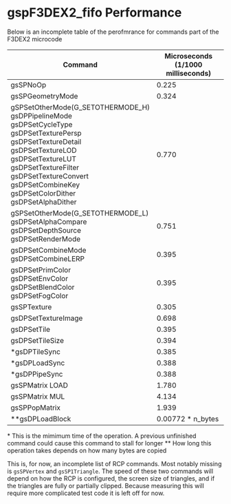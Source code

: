 # gspF3DEX2_fifo Performance

Below is an incomplete table of the perofmrance for commands part of the F3DEX2 microcode

| Command | Microseconds (1/1000 milliseconds) |
|---------|---------------------|
| gsSPNoOp | 0.225 |
| gsSPGeometryMode | 0.324 |
| gSPSetOtherMode(G_SETOTHERMODE_H) <br> gsDPPipelineMode <br> gsDPSetCycleType <br> gsDPSetTexturePersp <br> gsDPSetTextureDetail <br> gsDPSetTextureLOD <br> gsDPSetTextureLUT <br> gsDPSetTextureFilter <br> gsDPSetTextureConvert <br> gsDPSetCombineKey <br> gsDPSetColorDither <br> gsDPSetAlphaDither | 0.770 |
| gSPSetOtherMode(G_SETOTHERMODE_L) <br> gsDPSetAlphaCompare <br> gsDPSetDepthSource <br> gsDPSetRenderMode | 0.751 |
| gsDPSetCombineMode <br> gsDPSetCombineLERP | 0.395 |
| gsDPSetPrimColor <br> gsDPSetEnvColor <br> gsDPSetBlendColor <br> gsDPSetFogColor <br> | 0.395 |
| gsSPTexture | 0.305 |
| gsDPSetTextureImage | 0.698 |
| gsDPSetTile | 0.395 |
| gsDPSetTileSize | 0.394 |
| *gsDPTileSync | 0.385 |
| *gsDPLoadSync | 0.388 |
| *gsDPPipeSync | 0.388 |
| gsSPMatrix LOAD | 1.780 |
| gsSPMatrix MUL | 4.134 |
| gsSPPopMatrix | 1.939 |
| **gsDPLoadBlock | 0.00772 * n_bytes |

\* This is the mimimum time of the operation. A previous unfinished command could cause this command to stall for longer
\** How long this operation takes depends on how many bytes are copied

This is, for now, an incomplete list of RCP commands. Most notably missing is `gsSPVertex` and `gsSP1Triangle`. The speed of these two commands will depend on how the RCP is configured, the screen size of triangles, and if the triangles are fully or partially clipped. Because measuring this will require more complicated test code it is left off for now.